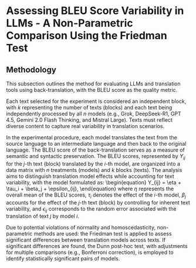 # Assessing BLEU Score Variability in LLMs - A Non-Parametric Comparison Using the Friedman Test

## Methodology

This subsection outlines the method for evaluating LLMs and translation tools using back-translation, with the BLEU score as the quality metric.

Each text selected for the experiment is considered an independent block, with $k$ representing the number of texts (blocks) and each text being independently processed by all $n$ models (e.g., Grok, DeepSeek-R1, GPT 4.5, Gemini 2.0 Flash Thinking, and Mistral Large). Texts must reflect diverse content to capture real variability in translation scenarios.

In the experimental procedure, each model translates the text from the source language to an intermediate language and then back to the original language. The BLEU score of the back-translation serves as a measure of semantic and syntactic preservation. The BLEU scores, represented by $Y_{ij}$ for the $j$-th text (block) translated by the $i$-th model, are organized into a data matrix with $n$ treatments (models) and $k$ blocks (texts). The analysis aims to distinguish translation model effects while accounting for text variability, with the model formulated as:
\begin{equation}
    Y_{ij} = \eta + \tau_i + \beta_j + \epsilon_{ij},
\end{equation}
where $\eta$ represents the overall mean of the BLEU scores, $\tau_i$ denotes the effect of the $i$-th model, $\beta_j$ accounts for the effect of the $j$-th text (block) by controlling for inherent text variability, and $\epsilon_{ij}$ corresponds to the random error associated with the translation of text $j$ by model $i$.

Due to potential violations of normality and homoscedasticity, non-parametric methods are used: the Friedman test is applied to assess significant differences between translation models across texts. If significant differences are found, the Dunn post-hoc test, with adjustments for multiple comparisons (e.g., Bonferroni correction), is employed to identify statistically significant pairs of models.
